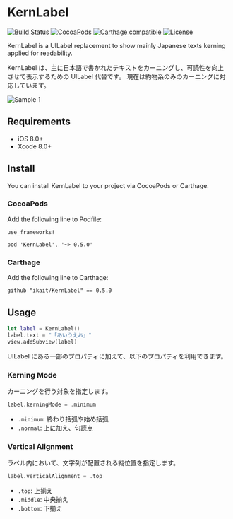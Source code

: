 # KernLabel

[![Build Status](https://travis-ci.org/ikait/KernLabel.svg?branch=master)](https://travis-ci.org/ikait/KernLabel)
[![CocoaPods](https://img.shields.io/cocoapods/v/KernLabel.svg?maxAge=2592000)]()
[![Carthage compatible](https://img.shields.io/badge/Carthage-compatible-4BC51D.svg?style=flat)](https://github.com/Carthage/Carthage)
[![License](http://img.shields.io/:license-MIT-blue.svg)](http://doge.mit-license.org)

KernLabel is a UILabel replacement to show mainly Japanese texts kerning applied for readability.

KernLabel は、主に日本語で書かれたテキストをカーニングし、可読性を向上させて表示するための UILabel 代替です。
現在は約物系のみのカーニングに対応しています。

![Sample 1](https://github.com/ikait/KernLabel/raw/master/images/sample1.png)


## Requirements

* iOS 8.0+
* Xcode 8.0+

## Install

You can install KernLabel to your project via CocoaPods or Carthage.

### CocoaPods

Add the following line to Podfile:

```
use_frameworks!

pod 'KernLabel', '~> 0.5.0'
```

### Carthage

Add the following line to Carthage:

```
github "ikait/KernLabel" == 0.5.0
```

## Usage

```swift
let label = KernLabel()
label.text = "「あいうえお」"
view.addSubview(label)
```

UILabel にある一部のプロパティに加えて、以下のプロパティを利用できます。

### Kerning Mode

カーニングを行う対象を指定します。

```swift
label.kerningMode = .minimum
```

* `.minimum`: 終わり括弧や始め括弧
* `.normal`: 上に加え、句読点

### Vertical Alignment

ラベル内において、文字列が配置される縦位置を指定します。

```swift
label.verticalAlignment = .top
```

* `.top`: 上揃え
* `.middle`: 中央揃え
* `.bottom`: 下揃え
